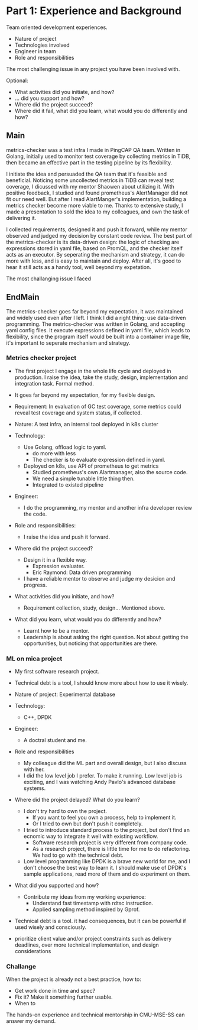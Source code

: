 Part 1: Experience and Background
=================================

Team oriented development experiences.

- Nature of project
- Technologies involved
- Engineer in team
- Role and responsibilities

The most challenging issue in any project you have been involved with.

Optional:

- What activities did you initiate, and how?
- ... did you support and how?
- Where did the project succeed?
- Where did it fail, what did you learn, what would you do differently and how?

## Main

metrics-checker was a test infra I made in PingCAP QA team. Written in Golang, initially used to monitor test coverage by collecting metrics in TiDB, then became an effective part in the testing pipeline by its flexibility.

I initiate the idea and persuaded the QA team that it's feasible and beneficial. Noticing some uncollected metrics in TiDB can reveal test coverage, I dicussed with my mentor Shaowen about utilizing it. With positive feedback, I studied and found prometheus's AlertManager did not fit our need well. But after I read AlartManger's implementation, building a metrics checker become more viable to me. Thanks to extensive study, I made a presentation to sold the idea to my colleagues, and own the task of delivering it.

I collected requirements, designed it and push it forward, while my mentor observed and judged my decision by constant code review. The best part of the metrics-checker is its data-driven design: the logic of checking are expressions stored in yaml file, based on PromQL, and the checker itself acts as an executor. By seperating the mechanism and strategy, it can do more with less, and is easy to maintain and deploy. After all, it's good to hear it still  acts as a handy tool, well beyond my expetation.



The most challanging issue I faced


## EndMain

The metrics-checker goes far beyond my expectation, it was maintained and widely used even after I left. I think I did a right thing: use data-driven programming. The metrics-checker was written in Golang, and accepting yaml config files. It execute expressions defined in yaml file, which leads to flexibility, since the program itself would be built into a container image file, it's important to seperate mechanism and strategy. 

### Metrics checker project

- The first project I engage in the whole life cycle and deployed in production. I raise the idea, take the study, design, implementation and integration task. Formal method.
- It goes far beyond my expectation, for my flexible design.

- Requirement: In evaluation of GC test coverage, some metrics could reveal test coverage and system status, if collected.

- Nature: A test infra, an internal tool deployed in k8s cluster
- Technology:
  - Use Golang, offload logic to yaml.
    - do more with less
    - The checker is to evaluate expression defined in yaml.
  - Deployed on k8s, use API of prometheus to get metrics
    - Studied prometheus's own Alartmanager, also the source code.
    - We need a simple tunable little thing then.
    - Integrated to existed pipeline
- Engineer:
  - I do the programming, my mentor and another infra developer review the code.
- Role and responsibilities:
  - I raise the idea and push it forward.

- Where did the project succeed?
  - Design it in a flexible way.
    - Expression evaluater.
    - Eric Raymond: Data driven programming 
  - I have a reliable mentor to observe and judge my desicion and progress.
- What activities did you initiate, and how?
  - Requirement collection, study, design... Mentioned above.
- What did you learn, what would you do differently and how?
  - Learnt how to be a mentor.
  - Leadership is about asking the right question. Not about getting the opportunities, but noticing that opportunities are there.

### ML on mica project

- My first software research project.
- Technical debt is a tool, I should know more about how to use it wisely.

- Nature of project: Experimental database
- Technology:
  - C++, DPDK
- Engineer:
  - A doctral student and me.
- Role and responsibilities
  - My colleague did the ML part and overall design, but I also discuss with her.
  - I did the low level job I prefer. To make it running. Low level job is exciting, and I was watching Andy Pavlo's advanced database systems.

- Where did the project delayed? What do you learn?
  - I don't try hard to own the project.
    - If you want to feel you own a process, help to implement it.
    - Or I tried to own but don't push it completely.
  - I tried to introduce standard process to the project, but don't find an ecnomic way to integrate it well with existing workflow.
    - Software research project is very different from company code.
    - As a research project, there is little time for me to do refactoring. We had to go with the technical debt.
  - Low level programming like DPDK is a brave new world for me, and I don't choose the best way to learn it. I should make use of DPDK's sample applications, read more of them and do experiment on them.
- What did you supported and how?
  - Contribute my ideas from my working experience:
    - Understand fast timestamp with rdtsc instruction.
    - Applied sampling method inspired by Gprof.

- Technical debt is a tool. it had consequences, but it can be powerful if used wisely and consciously.
- prioritize client value and/or project constraints such as delivery deadlines, over more technical implementation, and design considerations

### Challange

When the project is already not a best practice, how to:

- Get work done in time and spec?
- Fix it? Make it something further usable.
- When to 

The hands-on experience and technical mentorship in CMU-MSE-SS can answer my demand.